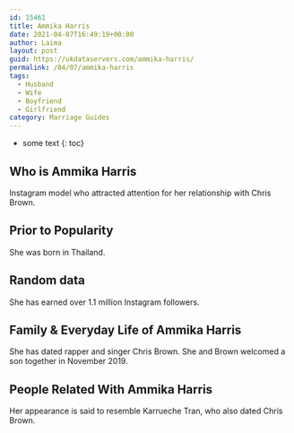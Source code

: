 ```yaml
---
id: 15461
title: Ammika Harris
date: 2021-04-07T16:49:19+00:00
author: Laima
layout: post
guid: https://ukdataservers.com/ammika-harris/
permalink: /04/07/ammika-harris
tags:
  - Husband
  - Wife
  - Boyfriend
  - Girlfriend
category: Marriage Guides
---
```


* some text
{: toc}


## Who is Ammika Harris
                  
                  
                  
Instagram model who attracted attention for her relationship with Chris Brown. 
                  
              
            
              
            
                
                
                
## Prior to Popularity
                  
                  
                  
She was born in Thailand. 
                  
              
            
              
            
                
                
                
## Random data
                  
                  
                  
She has earned over 1.1 million Instagram followers.
                  
              
            
              
            
                
                
                
## Family & Everyday Life of Ammika Harris
                  
                  
                  
She has dated rapper and singer Chris Brown. She and Brown welcomed a son together in November 2019. 
                  
              
            
              
            
                
                
                
## People Related With Ammika Harris
                  
                  
                  
Her appearance is said to resemble Karrueche Tran, who also dated Chris Brown. 
                  
              
            
              
            
                
              
            
              
              
            
            
              
            
          
          
          
